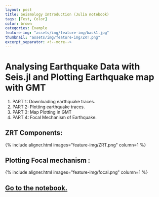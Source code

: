 ```yaml
---
layout: post
title: Seismology Introduction (Julia notebook)
tags: [Test, Color]
color: brown
categories: Example
feature-img: "assets/img/feature-img/back1.jpg"
thumbnail: "assets/img/feature-img/ZRT.png"
excerpt_separator: <!--more-->
---
```


# Analysing Earthquake Data with Seis.jl and Plotting Earthquake map with GMT 
1. PART 1: Downloading earthquake traces.
2. PART 2: Plotting earthquake traces.
3. PART 3: Map Plotting in GMT
4. PART 4: Focal Mechanism of Earthquake.

## ZRT Components:

{% include aligner.html images="feature-img/ZRT.png" column=1 %}

## Plotting Focal mechanism :

{% include aligner.html images="feature-img/focal.png" column=1 %}

## [Go to the notebook.](https://github.com/rkoireng/julia-ntbk/blob/main/new/SeisIntro.md)

